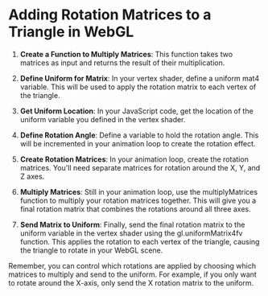 # Adding Rotation Matrices to a Triangle in WebGL

1. **Create a Function to Multiply Matrices**: This function takes two matrices as input and returns the result of their multiplication.

2. **Define Uniform for Matrix**: In your vertex shader, define a uniform mat4 variable. This will be used to apply the rotation matrix to each vertex of the triangle.

3. **Get Uniform Location**: In your JavaScript code, get the location of the uniform variable you defined in the vertex shader.

4. **Define Rotation Angle**: Define a variable to hold the rotation angle. This will be incremented in your animation loop to create the rotation effect.

5. **Create Rotation Matrices**: In your animation loop, create the rotation matrices. You'll need separate matrices for rotation around the X, Y, and Z axes.

6. **Multiply Matrices**: Still in your animation loop, use the multiplyMatrices function to multiply your rotation matrices together. This will give you a final rotation matrix that combines the rotations around all three axes.

7. **Send Matrix to Uniform**: Finally, send the final rotation matrix to the uniform variable in the vertex shader using the gl.uniformMatrix4fv function. This applies the rotation to each vertex of the triangle, causing the triangle to rotate in your WebGL scene.

Remember, you can control which rotations are applied by choosing which matrices to multiply and send to the uniform. For example, if you only want to rotate around the X-axis, only send the X rotation matrix to the uniform.
